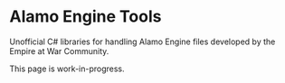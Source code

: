 # Alamo Engine Tools

Unofficial C# libraries for handling Alamo Engine files developed by the Empire at War Community.

This page is work-in-progress.
